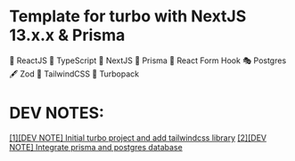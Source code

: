 # Template for turbo with NextJS 13.x.x & Prisma

🤖 ReactJS
🎯 TypeScript
💫 NextJS
🤗 Prisma
🎰 React Form Hook
🎭 Postgres
🖋 Zod
🎯 TailwindCSS
🚀 Turbopack

# DEV NOTES:

[[1][DEV NOTE] Initial turbo project and add tailwindcss library](https://dev.to/codeforstartup/dev-note-initial-turbo-project-and-add-tailwindcss-library-4iae)
[[2][DEV NOTE] Integrate prisma and postgres database](https://dev.to/codeforstartup/2dev-note-add-prisma-and-postgres-database-2m84)
